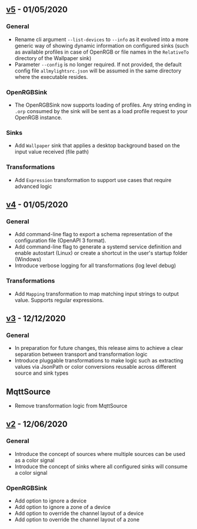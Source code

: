 ## [v5] - 01/05/2020

### General
- Rename cli argument `--list-devices` to `--info` as it evolved into a more generic way of showing dynamic information on configured sinks (such as available profiles in case of OpenRGB or file names in the `RelativeTo` directory of the Wallpaper sink)
- Parameter `--config` is no longer required. If not provided, the default config file `allmylightsrc.json` will be assumed in the same directory where the executable resides.

### OpenRGBSink
- The OpenRGBSink now supports loading of profiles. Any string ending in `.orp` consumed by the sink will be sent as a load profile request to your OpenRGB instance.

### Sinks
- Add `Wallpaper` sink that applies a desktop background based on the input value received (file path)
### Transformations
- Add `Expression` transformation to support use cases that require advanced logic

## [v4] - 01/05/2020

### General
- Add command-line flag to export a schema representation of the configuration file (OpenAPI 3 format).
- Add command-line flag to generate a systemd service definition and enable autostart (Linux) or create a shortcut in the user's startup folder (Windows)
- Introduce verbose logging for all transformations (log level debug)

### Transformations
- Add `Mapping` transformation to map matching input strings to output value. Supports regular expressions.

## [v3] - 12/12/2020
### General
- In preparation for future changes, this release aims to achieve a clear separation between transport and transformation logic
- Introduce pluggable transformations to make logic such as extracting values via JsonPath or color conversions reusable across different source and sink types
## MqttSource
- Remove transformation logic from MqttSource

## [v2] - 12/06/2020
### General
- Introduce the concept of sources where multiple sources can be used as a color signal
- Introduce the concept of sinks where all configured sinks will consume a color signal
### OpenRGBSink
- Add option to ignore a device
- Add option to ignore a zone of a device
- Add option to override the channel layout of a device
- Add option to override the channel layout of a zone

[v5]: https://github.com/sparten11740/allmylights/compare/v4...v5
[v4]: https://github.com/sparten11740/allmylights/compare/v3...v4
[v3]: https://github.com/sparten11740/allmylights/compare/v2...v3
[v2]: https://github.com/sparten11740/allmylights/compare/v1...v2
